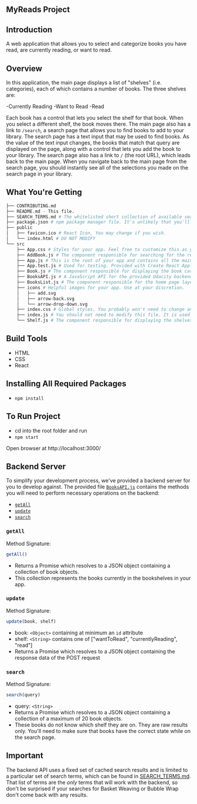MyReads Project
---------------------------------------------------------

## Introduction
A web application that allows you to select and categorize books you have read, are currently reading, or want to read.

## Overview
In this application, the main page displays a list of "shelves" (i.e. categories), each of which contains a number of books. The three shelves are:

-Currently Reading
-Want to Read
-Read

Each book has a control that lets you select the shelf for that book. When you select a different shelf, the book moves there. The main page also has a link to `/search`, a search page that allows you to find books to add to your library. The search page has a text input that may be used to find books. As the value of the text input changes, the books that match that query are displayed on the page, along with a control that lets you add the book to your library. The search page also has a link to `/` (the root URL), which leads back to the main page. When you navigate back to the main page from the search page, you should instantly see all of the selections you made on the search page in your library.

## What You're Getting
```bash
├── CONTRIBUTING.md
├── README.md - This file.
├── SEARCH_TERMS.md # The whitelisted short collection of available search terms for you to use with your app.
├── package.json # npm package manager file. It's unlikely that you'll need to modify this.
├── public
│   ├── favicon.ico # React Icon, You may change if you wish.
│   └── index.html # DO NOT MODIFY
└── src
    ├── App.css # Styles for your app. Feel free to customize this as you desire.
    ├── AddBook.js # The component responsible for searching for the required books and displaying them.
    ├── App.js # This is the root of your app and contains all the main functions.
    ├── App.test.js # Used for testing. Provided with Create React App. Testing is encouraged, but not required.
    ├── Book.js # The component responsible for displaying the book card. 
    ├── BooksAPI.js # A JavaScript API for the provided Udacity backend. Instructions for the methods are below.
    ├── BooksList.js # The component responsible for the home page layout.
    ├── icons # Helpful images for your app. Use at your discretion.
    │   ├── add.svg
    │   ├── arrow-back.svg
    │   └── arrow-drop-down.svg
    ├── index.css # Global styles. You probably won't need to change anything here.
    ├── index.js # You should not need to modify this file. It is used for DOM rendering only.
    └── Shelf.js # The component responsible for displaying the shelves where the books are at. 
```

## Build Tools
* HTML
* CSS
* React

## Installing All Required Packages
- `npm install`

## To Run Project
- cd into the root folder and run
- `npm start`

Open browser at http://localhost:3000/

## Backend Server

To simplify your development process, we've provided a backend server for you to develop against. The provided file [`BooksAPI.js`](src/BooksAPI.js) contains the methods you will need to perform necessary operations on the backend:

* [`getAll`](#getall)
* [`update`](#update)
* [`search`](#search)

### `getAll`

Method Signature:

```js
getAll()
```

* Returns a Promise which resolves to a JSON object containing a collection of book objects.
* This collection represents the books currently in the bookshelves in your app.

### `update`

Method Signature:

```js
update(book, shelf)
```

* book: `<Object>` containing at minimum an `id` attribute
* shelf: `<String>` contains one of ["wantToRead", "currentlyReading", "read"]  
* Returns a Promise which resolves to a JSON object containing the response data of the POST request

### `search`

Method Signature:

```js
search(query)
```

* query: `<String>`
* Returns a Promise which resolves to a JSON object containing a collection of a maximum of 20 book objects.
* These books do not know which shelf they are on. They are raw results only. You'll need to make sure that books have the correct state while on the search page.

## Important
The backend API uses a fixed set of cached search results and is limited to a particular set of search terms, which can be found in [SEARCH_TERMS.md](SEARCH_TERMS.md). That list of terms are the _only_ terms that will work with the backend, so don't be surprised if your searches for Basket Weaving or Bubble Wrap don't come back with any results.